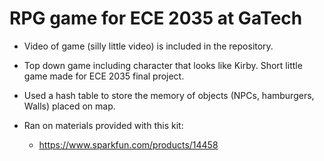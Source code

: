 # RPG game for ECE 2035 at GaTech
* Video of game (silly little video) is included in the repository. 
* Top down game including character that looks like Kirby. Short little game made for ECE 2035 final project.
* Used a hash table to store the memory of objects (NPCs, hamburgers, Walls) placed on map. 
															
* Ran on materials provided with this kit:
	* https://www.sparkfun.com/products/14458

